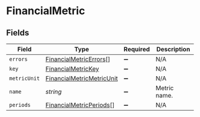 # FinancialMetric


## Fields

| Field                                                                         | Type                                                                          | Required                                                                      | Description                                                                   |
| ----------------------------------------------------------------------------- | ----------------------------------------------------------------------------- | ----------------------------------------------------------------------------- | ----------------------------------------------------------------------------- |
| `errors`                                                                      | [FinancialMetricErrors](../../models/shared/financialmetricerrors.md)[]       | :heavy_minus_sign:                                                            | N/A                                                                           |
| `key`                                                                         | [FinancialMetricKey](../../models/shared/financialmetrickey.md)               | :heavy_minus_sign:                                                            | N/A                                                                           |
| `metricUnit`                                                                  | [FinancialMetricMetricUnit](../../models/shared/financialmetricmetricunit.md) | :heavy_minus_sign:                                                            | N/A                                                                           |
| `name`                                                                        | *string*                                                                      | :heavy_minus_sign:                                                            | Metric name.                                                                  |
| `periods`                                                                     | [FinancialMetricPeriods](../../models/shared/financialmetricperiods.md)[]     | :heavy_minus_sign:                                                            | N/A                                                                           |